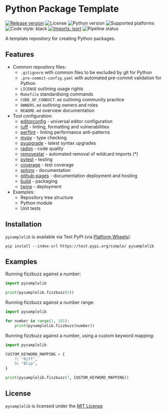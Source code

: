 # Python Package Template

[![Release version](https://img.shields.io/badge/dynamic/json?color=green&label=version&query=%24.info.version&url=https%3A%2F%2Ftest.pypi.org%2Fpypi%2Fpysamplelib%2Fjson)](https://test.pypi.org/pypi/pysamplelib)
![License](https://img.shields.io/badge/license-MIT-blue)
![Python version](https://img.shields.io/badge/python-3.10-blue)
![Supported platforms](https://img.shields.io/badge/platforms-macOS%20%7C%20Windows%20%7C%20Linux-green)
![Code style: black](https://img.shields.io/badge/code%20style-black-000000.svg)
[![Imports: isort](https://img.shields.io/badge/%20imports-isort-%231674b1?style=flat&labelColor=ef8336)](https://pycqa.github.io/isort/)
![Pipeline status](https://github.com/kieran-ryan/python-package-template/actions/workflows/main.yml/badge.svg)

A template repository for creating Python packages.

## Features

- Common repository files:
  - `.gitignore` with common files to be excluded by git for Python
  - `.pre-commit-config.yaml` with automated pre-commit validation for Python
  - `LICENSE` outlining usage rights
  - `Makefile` standardising commands
  - `CODE_OF_CONDUCT.md` outlining community practice
  - `OWNERS.md` outlining owners and roles
  - `README.md` overview documentation
- Tool configuration:
  - [editorconfig](https://editorconfig.org) - universal editor configuration
  - [ruff](https://github.com/charliermarsh/ruff) - linting, formatting and vulnerabilities
  - [perflint](https://github.com/tonybaloney/perflint) - linting performance anti-patterns
  - [mypy](https://mypy.readthedocs.io) - type checking
  - [pyupgrade](https://github.com/asottile/pyupgrade) - latest syntax upgrades
  - [radon](https://pypi.org/project/radon/) - code quality
  - [removestar](https://github.com/asmeurer/removestar) - automated removal of wildcard imports (\*)
  - [pytest](https://docs.pytest.org) - testing
  - [coverage](https://coverage.readthedocs.io/en/6.2/) - test coverage
  - [sphinx](https://www.sphinx-doc.org/en/master/) - documentation
  - [github-pages](https://pages.github.com) - documentation deployment and hosting
  - [build](https://github.com/pypa/build) - packaging
  - [twine](https://twine.readthedocs.io/en/stable/pip) - deployment
- Examples:
  - Repository tree structure
  - Python module
  - Unit tests

## Installation

`pysamplelib` is available via Test PyPI (via [Platform Wheels](https://packaging.python.org/guides/distributing-packages-using-setuptools/#platform-wheels)):

```
pip install --index-url https://test.pypi.org/simple/ pysamplelib
```

## Examples

Running fizzbuzz against a number:

```python
import pysamplelib

print(pysamplelib.fizzbuzz(5))
```

Running fizzbuzz against a number range:

```python
import pysamplelib

for number in range(1, 101):
    print(pysamplelib.fizzbuzz(number))
```

Running fizzbuzz against a number, using a custom keyword mapping:

```python
import pysamplelib

CUSTOM_KEYWORD_MAPPING = {
    7: "Riff",
    9: "Blip",
}

print(pysamplelib.fizzbuzz(7, CUSTOM_KEYWORD_MAPPING))
```

## License

`pysamplelib` is licensed under the [MIT License](https://opensource.org/licenses/MIT)

